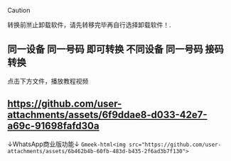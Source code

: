 > [!CAUTION]
> 转换前🈲️止卸载软件，请先转移完毕再自行选择卸载软件！.

同一设备 同一号码 即可转换
不同设备 同一号码 接码转换
---
点击下方文件，播放教程视频

https://github.com/user-attachments/assets/6f9ddae8-d033-42e7-a69c-91698fafd30a
---
↓WhatsApp商业版功能↓
`Gmeek-html<img src="https://github.com/user-attachments/assets/6b462b4b-60fb-483d-b435-2f6ad3b7f130">`

